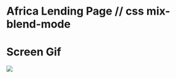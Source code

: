 # Africa Lending Page // css mix-blend-mode

# Screen Gif
![](https://github.com/hmzckr/africa_lendging_page/blob/main/screen.gif)
